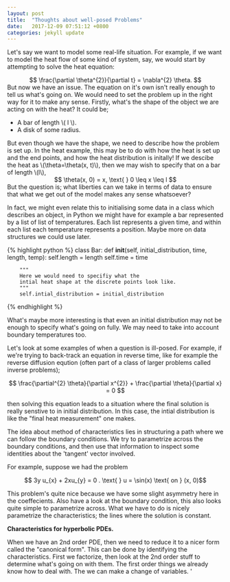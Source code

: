 ```yaml
---
layout: post
title:  "Thoughts about well-posed Problems"
date:   2017-12-09 07:51:12 +0800
categories: jekyll update
---
```


<script src="https://cdnjs.cloudflare.com/ajax/libs/mathjax/2.7.0/MathJax.js?config=TeX-AMS-MML_HTMLorMML" type="text/javascript"></script>



Let's say we want to model some real-life situation. For example, if we want to model the heat flow of some kind of system, say, we would start by attempting to solve the heat equation: 

<center>
$$ \frac{\partial \theta^{2}}{\partial t}  = \nabla^{2} \theta. $$
</center>
But now we have an issue. The equation on it's own isn't really enough to tell us what's going on. We would need to set the problem up in the right way for it to make any sense. Firstly, what's the shape of the object we are acting on with the heat? It could be; 

<ul>
    <li> A bar of length \( l \).</li>
    <li> A disk of some radius.</li>
</ul>

<body>
But even though we have the shape, we need to describe how the problem is set up. In the heat example, this may be to do with how the heat is set up and the end points, and how the heat distribution is initally! If we descibe the heat as \(\theta=\theta(x, t)\), then we may wish to specify that on a bar of length \(l\), 

</body>
<center>
$$ \theta(x, 0)  = x, \text{ } 0 \leq x \leq l $$
</center>

<body>
But the question is; what liberties can we take in terms of data to ensure that what we get out of the model makes any sense whatsoever?
</body>

In fact, we might even relate this to initialising some data in a class which describes an object, in Python we might have for example a bar represented by a list of list of temperatures. Each list represents a given time, and within each list each temperature represents a position. Maybe more on data structures we could use later. 

{% highlight python %}
class Bar: 
    def __init__(self, initial_distribution, time, length, temp): 
        self.length  = length
        self.time = time
        
        """
        Here we would need to specifiy what the
        intial heat shape at the discrete points look like. 
        """
        self.intial_distribution = initial_distribution
{% endhighlight %}

What's maybe more interesting is that even an initial distribution may not be enough to specify what's going on fully. We may need to take into account boundary temperatures too. 

Let's look at some examples of when a question is ill-posed. For example, if we're trying to back-track an equation in reverse time, like for example the reverse diffusion eqution (often part of a class of larger problems called inverse problems); 

<center>
$$ \frac{\partial^{2} \theta}{\partial x^{2}} + \frac{\partial \theta}{\partial x} = 0 $$
</center>

then solving this equation leads to a situation where the final solution is really senstive to in initial distribution. In this case, the intial distribution is like the "final heat measurement" one makes. 





The idea about method of characteristics lies in structuring a path where we can follow the boundary conditions. We try to parametrize across the boundary conditions, and then use that information to inspect some identities about the 'tangent' vector involved.

For example, suppose we had the problem

<center>
$$ 3y u_{x} + 2xu_{y} = 0 . \text{ } u = \sin(x) \text{ on } (x, 0)$$ 
</center>

This problem's quite nice because we have some slight asymmetry here in the coeffecients. Also have a look at the boundary condition, this also looks quite simple to parametrize across. 
What we have to do is nicely parametrize the characteristics; the lines where the solution is constant. 

<b>
Characteristics for hyperbolic PDEs. 
</b>

When we have an 2nd order PDE, then we need to reduce it to a nicer form called the "canonical form". This can be done by identifying the characteristics. First we factorize, then look at the 2nd order stuff to determine what's going on with them. The first order things we already know how to deal with. The we can make a change of variables. ' 

